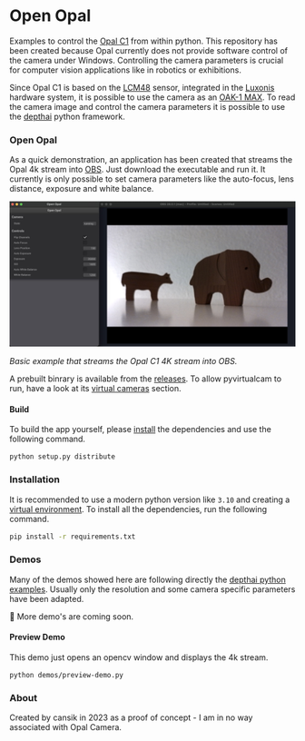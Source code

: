 # Open Opal

Examples to control the [Opal C1](https://opalcamera.com/) from within python. This repository has been created because
Opal currently does not provide software control of the camera under Windows. Controlling the camera parameters is
crucial for computer vision applications like in robotics or exhibitions.

Since Opal C1 is based on the [LCM48](https://docs.luxonis.com/projects/hardware/en/latest/pages/articles/sensors/imx582.html) sensor, integrated
in the [Luxonis](https://www.luxonis.com/) hardware system, it is possible to use the camera as an [OAK-1
MAX](https://docs.luxonis.com/projects/hardware/en/latest/pages/NG9096max.html#ng9096max). To read the camera image and
control the camera parameters it is possible to use the [depthai](https://docs.luxonis.com/en/latest/) python framework.

### Open Opal

As a quick demonstration, an application has been created that streams the Opal 4k stream into [OBS](https://obsproject.com/).
Just download the executable and run it. It currently is only possible to set camera parameters like the auto-focus, lens distance, exposure and white balance.

![Demo](assets/demo.jpg)

*Basic example that streams the Opal C1 4K stream into OBS.*

A prebuilt binrary is available from the [releases](https://github.com/cansik/open-opal-c1/releases/tag/v0.1.0).
To allow pyvirtualcam to run, have a look at its [virtual cameras](https://github.com/letmaik/pyvirtualcam#supported-virtual-cameras) section.

#### Build

To build the app yourself, please [install](#Installation) the dependencies and use the following command.

```
python setup.py distribute
```

### Installation

It is recommended to use a modern python version like `3.10` and creating
a [virtual environment](https://docs.python.org/3/library/venv.html). To install all the dependencies, run the following
command.

```bash
pip install -r requirements.txt
```

### Demos

Many of the demos showed here are following directly the [depthai python examples](https://github.com/luxonis/depthai-python/tree/main/examples). Usually only the resolution and some camera specific parameters have been adapted.

🌿 More demo's are coming soon.

#### Preview Demo

This demo just opens an opencv window and displays the 4k stream.

```
python demos/preview-demo.py
```

### About

Created by cansik in 2023 as a proof of concept - I am in no way associated with Opal Camera.
